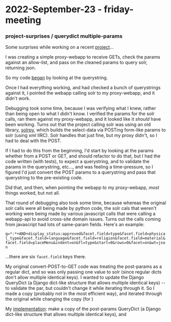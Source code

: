 2022-September-23 - friday-meeting
==================================

### project-surprises / querydict multiple-params

Some surprises while working on a recent [project](https://github.com/birkin/solr_proxy_project)...

I was creating a simple proxy-webapp to receive GETs, check the params against an allow-list, and pass on the cleaned params to query solr, returning json.

So my code [began](https://github.com/birkin/solr_proxy_project/blob/17ba0b68d2754b793c853fcf3a8507f55cef153f/solr_proxy_app/views.py#L48) by looking at the querystring.

Once I had everything working, and had checked a bunch of querystrings against it, I pointed the webapp calling solr to my proxy-webapp, and it didn't work.

Debugging took some time, because I was verifying what I knew, rather than being open to what I didn't know. I verified the params for the solr calls, ran them against my proxy-webapp, and it looked like it _should_ have been working. Turns out that the project calling solr was using an old library, [solrpy](https://pypi.org/project/solrpy/), which builds the select-data via POSTing form-like params to solr (using xml IIRC). Solr handles that just fine, but my proxy didn't, so I had to deal with the POST.

If I had to do this from the beginning, I'd start by looking at the params whether from a POST or GET, and should refactor to do that, but I had the code written (with tests), to expect a querystring, and to validate the params in the querystring, etc..., and was feeling a time-pressure, so I figured I'd just convert the POST params to a querystring and pass that querystring to the pre-existing code.

Did that, and then, when pointing the webapp to my proxy-webapp, _most_ things worked, but not all.

That round of debugging also took some time, because whereas the original solr calls were all being made by python code, the solr cals that weren't working were being made by various javascript calls that were calling a webapp-api to avoid cross-site domain issues. Turns out the calls coming from javascript had lots of same-param fields. Here's an example:

```q=*:*+AND+display_status:approved&facet.field=type&facet.field=physical_type&facet.field=language&facet.field=religion&facet.field=material&facet.field=placeMenu&indent=on&fl=type&start=0&rows=0&facet=on&wt=json```

...there are six `facet.field` keys there.

My original convert-POST-to-GET code was treating the post-params as a regular dict, and so was only passing one value to solr (since regular dicts don't allow multiple identical keys). I wanted to update the Django QueryDict (a Django dict-like structure that allows multiple identical keys) -- to validate the par, but couldn't change it while iterating through it. So I made a copy (probably not in the most efficient way), and iterated through the original while changing the copy (for )

  My [implementation](https://github.com/birkin/solr_proxy_project/blob/17ba0b68d2754b793c853fcf3a8507f55cef153f/solr_proxy_app/lib/validator.py#L57): make a copy of the post-params QueryDict (a Django dict-like structure that allows multiple identical keys), and 
